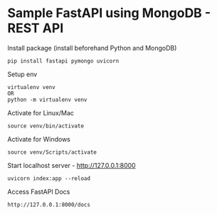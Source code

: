 # Sample FastAPI using MongoDB - REST API

Install package (install beforehand Python and MongoDB)
```
pip install fastapi pymongo uvicorn
```
Setup env
```
virtualenv venv
OR
python -m virtualenv venv
```
Activate for Linux/Mac
```
source venv/bin/activate
```
Activate for Windows
```
source venv/Scripts/activate
```
Start localhost server - http://127.0.0.1:8000
```
uvicorn index:app --reload
```
Access FastAPI Docs
```
http://127.0.0.1:8000/docs
```